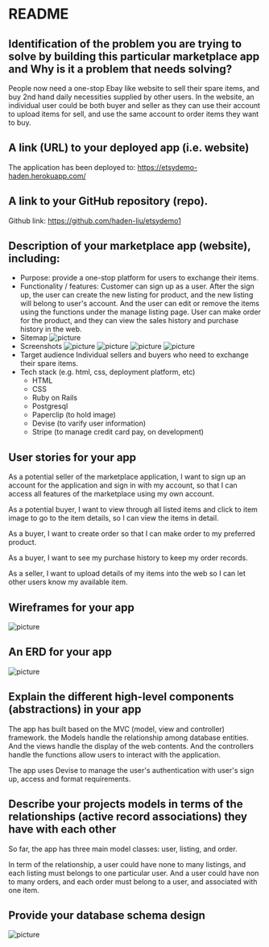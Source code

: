 # README

## Identification of the problem you are trying to solve by building this particular marketplace app and Why is it a problem that needs solving?

People now need a one-stop Ebay like website to sell their spare items, and buy 2nd hand daily necessities supplied by other users. In the website, an individual user could be both buyer and seller as they can use their account to upload items for sell, and use the same account to order items they want to buy.

## A link (URL) to your deployed app (i.e. website)

The application has been deployed to: https://etsydemo-haden.herokuapp.com/

## A link to your GitHub repository (repo).

Github link: https://github.com/haden-liu/etsydemo1

## Description of your marketplace app (website), including:

- Purpose:
  provide a one-stop platform for users to exchange their items.
- Functionality / features:
  Customer can sign up as a user. After the sign up, the user can create the new listing for product, and the new listing will belong to user's account. And the user can edit or remove the items using the functions under the manage listing page. User can make order for the product, and they can view the sales history and purchase history in the web.
- Sitemap
  ![picture](app/assets/images/sitemap.JPG)
- Screenshots
  ![picture](app/assets/images/screenshot1.JPG)
  ![picture](app/assets/images/screenshot2.JPG)
  ![picture](app/assets/images/screenshot3.JPG)
  ![picture](app/assets/images/screenshot4.JPG)
- Target audience
  Individual sellers and buyers who need to exchange their spare items.
- Tech stack (e.g. html, css, deployment platform, etc)
  - HTML
  - CSS
  - Ruby on Rails
  - Postgresql
  - Paperclip (to hold image)
  - Devise (to varify user information)
  - Stripe (to manage credit card pay, on development)

## User stories for your app

As a potential seller of the marketplace application, I want to sign up an account for the application and sign in with my account, so that I can access all features of the marketplace using my own account.

As a potential buyer, I want to view through all listed items and click to item image to go to the item details, so I can view the items in detail.

As a buyer, I want to create order so that I can make order to my preferred product.

As a buyer, I want to see my purchase history to keep my order records.

As a seller, I want to upload details of my items into the web so I can let other users know my available item.

## Wireframes for your app

![picture](app/assets/images/wireframe1.JPG)

## An ERD for your app

![picture](app/assets/images/ERD.JPG)

## Explain the different high-level components (abstractions) in your app

The app has built based on the MVC (model, view and controller) framework. the Models handle the relationship among database entities. And the views handle the display of the web contents. And the controllers handle the functions allow users to interact with the application.

The app uses Devise to manage the user's authentication with user's sign up, access and format requirements.

## Describe your projects models in terms of the relationships (active record associations) they have with each other

So far, the app has three main model classes: user, listing, and order.

In term of the relationship, a user could have none to many listings, and each listing must belongs to one particular user. And a user could have non to many orders, and each order must belong to a user, and associated with one item.

## Provide your database schema design

![picture](app/assets/images/schema.JPG)
